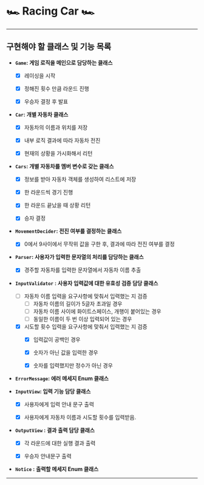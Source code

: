 #  🏎 Racing Car 🏎 

---

## 구현해야 할 클래스 및 기능 목록


- **```Game```: 게임 로직을 메인으로 담당하는 클래스**
  - [x] 레이싱을 시작
  - [x] 정해진 횟수 만큼 라운드 진행
  - [x] 우승자 결정 후 발표


- **```Car```: 개별 자동차 클래스**
  - [x] 자동차의 이름과 위치를 저장
  - [x] 내부 로직 결과에 따라 자동차 전진
  - [x] 현재의 상황을 가시화해서 리턴


- **```Cars```:  개별 자동차를 멤버 변수로 갖는 클래스**
  - [x] 정보를 받아 자동차 객체를 생성하여 리스트에 저장
  - [x] 한 라운드씩 경기 진행
  - [x] 한 라운드 끝났을 때 상황 리턴
  - [x] 승자 결정
  

- **```MovementDecider```: 전진 여부를 결정하는 클래스**
  - [x] 0에서 9사이에서 무작위 값을 구한 후, 결과에 따라 전진 여부를 결정


- **```Parser```: 사용자가 입력한 문자열의 처리를 담당하는 클래스**
  - [x]  경주할 자동차를 입력한 문자열에서 자동차 이름 추출


- **```InputValidator``` : 사용자 입력값에 대한 유효성 검증 담당 클래스**
  - [ ] 자동차 이름 입력을 요구사항에 맞춰서 입력했는 지 검증
    - [ ] 자동차 이름의 길이가 5글자 초과일 경우
    - [ ] 자동차 이름 사이에 화이트스페이스, 개행이 붙어있는 경우
    - [ ] 동일한 이름이 두 번 이상 입력되어 있는 경우

  - [x] 시도할 횟수 입력을 요구사항에 맞춰서 입력했는 지 검증
    - [x] 입력값이 공백인 경우
    - [x] 숫자가 아닌 값을 입력한 경우
    - [x] 숫자를 입력했지만 정수가 아닌 경우


- **```ErrorMessage```: 에러 메세지 Enum 클래스**


- **```InputView```: 입력 기능 담당 클래스**
  - [x] 사용자에게 입력 안내 문구 출력 
  - [x] 사용자에게 자동차 이름과 시도할 횟수를 입력받음.


- **```OutputView``` : 결과 출력 담당 클래스**
  - [x] 각 라운드에 대한 실행 결과 출력
  - [x] 우승자 안내문구 출력


- **```Notice``` : 출력할 메세지 Enum 클래스**






---

